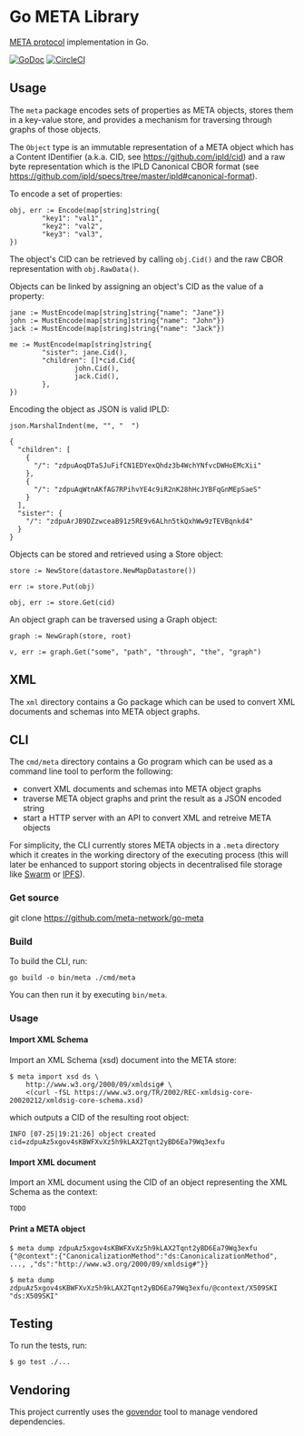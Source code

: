 # Go META Library

[META protocol](https://github.com/meta-network/docs) implementation in Go.

[![GoDoc](https://godoc.org/github.com/meta-network/go-meta?status.svg)](https://godoc.org/github.com/meta-network/go-meta)
[![CircleCI](https://circleci.com/gh/meta-network/go-meta.svg?style=svg)](https://circleci.com/gh/meta-network/go-meta)

## Usage

The `meta` package encodes sets of properties as META objects, stores them in a
key-value store, and provides a mechanism for traversing through graphs of
those objects.

The `Object` type is an immutable representation of a META object which has a
Content IDentifier (a.k.a. CID, see https://github.com/ipld/cid) and a raw
byte representation which is the IPLD Canonical CBOR format
(see https://github.com/ipld/specs/tree/master/ipld#canonical-format).

To encode a set of properties:

```
obj, err := Encode(map[string]string{
        "key1": "val1",
        "key2": "val2",
        "key3": "val3",
})
```

The object's CID can be retrieved by calling `obj.Cid()` and the raw CBOR
representation with `obj.RawData()`.

Objects can be linked by assigning an object's CID as the value of a property:

```
jane := MustEncode(map[string]string{"name": "Jane"})
john := MustEncode(map[string]string{"name": "John"})
jack := MustEncode(map[string]string{"name": "Jack"})

me := MustEncode(map[string]string{
        "sister": jane.Cid(),
        "children": []*cid.Cid{
                john.Cid(),
                jack.Cid(),
        },
})
```

Encoding the object as JSON is valid IPLD:

```
json.MarshalIndent(me, "", "  ")

{
  "children": [
    {
      "/": "zdpuAoqDTaSJuFifCN1EDYexQhdz3b4WchYNfvcDWHoEMcXii"
    },
    {
      "/": "zdpuAqWtnAKfAG7RPihvYE4c9iR2nK28hHcJYBFqGnMEpSaeS"
    }
  ],
  "sister": {
    "/": "zdpuArJB9DZzwceaB91z5RE9v6ALhn5tkQxhWw9zTEVBqnkd4"
  }
}
```

Objects can be stored and retrieved using a Store object:

```
store := NewStore(datastore.NewMapDatastore())

err := store.Put(obj)

obj, err := store.Get(cid)
```

An object graph can be traversed using a Graph object:

```
graph := NewGraph(store, root)

v, err := graph.Get("some", "path", "through", "the", "graph")
```

## XML

The `xml` directory contains a Go package which can be used to convert XML
documents and schemas into META object graphs.

## CLI

The `cmd/meta` directory contains a Go program which can be used as a command
line tool to perform the following:

* convert XML documents and schemas into META object graphs
* traverse META object graphs and print the result as a JSON encoded string
* start a HTTP server with an API to convert XML and retreive META objects

For simplicity, the CLI currently stores META objects in a `.meta` directory
which it creates in the working directory of the executing process (this will
later be enhanced to support storing objects in decentralised file storage like
[Swarm](http://swarm-gateways.net/bzz:/theswarm.eth/) or
[IPFS](https://ipfs.io/)).

### Get source

git clone https://github.com/meta-network/go-meta

### Build

To build the CLI, run:

```
go build -o bin/meta ./cmd/meta
```

You can then run it by executing `bin/meta`.

### Usage

#### Import XML Schema

Import an XML Schema (xsd) document into the META store:

```
$ meta import xsd ds \
    http://www.w3.org/2000/09/xmldsig# \
    <(curl -fSL https://www.w3.org/TR/2002/REC-xmldsig-core-20020212/xmldsig-core-schema.xsd)
```

which outputs a CID of the resulting root object:

```
INFO [07-25|19:21:26] object created                           cid=zdpuAz5xgov4sKBWFXvXz5h9kLAX2Tqnt2yBD6Ea79Wq3exfu
```

#### Import XML document

Import an XML document using the CID of an object representing the XML Schema
as the context:

```
TODO
```

#### Print a META object

```
$ meta dump zdpuAz5xgov4sKBWFXvXz5h9kLAX2Tqnt2yBD6Ea79Wq3exfu
{"@context":{"CanonicalizationMethod":"ds:CanonicalizationMethod", ..., ,"ds":"http://www.w3.org/2000/09/xmldsig#"}}
```

```
$ meta dump zdpuAz5xgov4sKBWFXvXz5h9kLAX2Tqnt2yBD6Ea79Wq3exfu/@context/X509SKI
"ds:X509SKI"
```

## Testing

To run the tests, run:

```
$ go test ./...
```

## Vendoring

This project currently uses the [govendor](https://github.com/kardianos/govendor)
tool to manage vendored dependencies.
